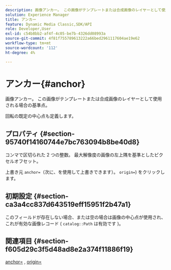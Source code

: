 ```yaml
---
description: 画像アンカー。 この画像がテンプレートまたは合成画像のレイヤーとして使用される場合の基準点。
solution: Experience Manager
title: アンカー
feature: Dynamic Media Classic,SDK/API
role: Developer,User
exl-id: c54b8bb2-af4f-4c05-be7b-4326dd08993a
source-git-commit: 4f81f755789613222a66bed2961117604ae19e62
workflow-type: tm+mt
source-wordcount: '112'
ht-degree: 4%

---
```


# アンカー{#anchor}

画像アンカー。 この画像がテンプレートまたは合成画像のレイヤーとして使用される場合の基準点。

回転の既定の中心点も定義します。

## プロパティ {#section-95740f14160744e7bc763094b8be40d8}

コンマで区切られた 2 つの整数。 最大解像度の画像の左上隅を基準としたピクセルオフセット。

上書き元 `anchor=`（次に、を使用して上書きできます）。 `origin=`) をクリックします。

## 初期設定 {#section-ca3a4cc837d643519eff15951f2b47a1}

このフィールドが存在しない場合、または空の場合は画像の中心点が使用され、これが有効な画像レコード ( `catalog::Path` は有効です )。

## 関連項目 {#section-f605d29c3f5d48ad8e2a374f11886f19}

[anchor=](/help/aem-is-ir-api/is-api/http-ref/image-serving-api-ref/c-http-protocol-reference/c-command-reference/r-anchor.md) , [origin=](/help/aem-is-ir-api/is-api/http-ref/image-serving-api-ref/c-http-protocol-reference/c-command-reference/r-origin.md)
